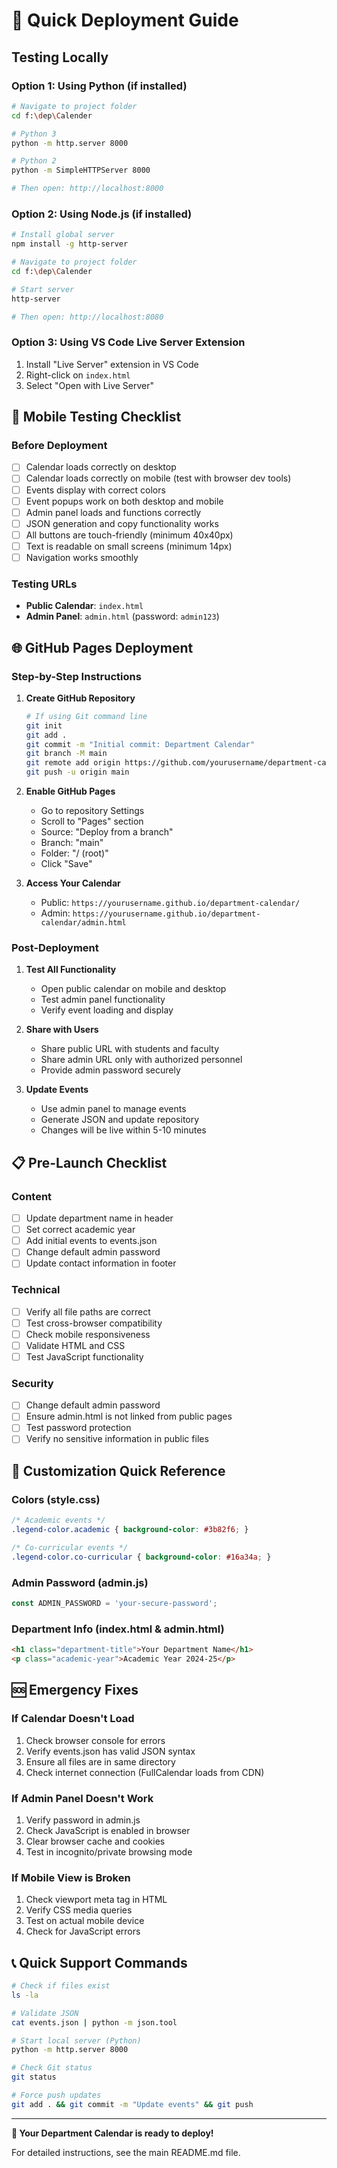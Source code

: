 # 🚀 Quick Deployment Guide

## Testing Locally

### Option 1: Using Python (if installed)
```bash
# Navigate to project folder
cd f:\dep\Calender

# Python 3
python -m http.server 8000

# Python 2
python -m SimpleHTTPServer 8000

# Then open: http://localhost:8000
```

### Option 2: Using Node.js (if installed)
```bash
# Install global server
npm install -g http-server

# Navigate to project folder
cd f:\dep\Calender

# Start server
http-server

# Then open: http://localhost:8080
```

### Option 3: Using VS Code Live Server Extension
1. Install "Live Server" extension in VS Code
2. Right-click on `index.html`
3. Select "Open with Live Server"

## 📱 Mobile Testing Checklist

### Before Deployment
- [ ] Calendar loads correctly on desktop
- [ ] Calendar loads correctly on mobile (test with browser dev tools)
- [ ] Events display with correct colors
- [ ] Event popups work on both desktop and mobile
- [ ] Admin panel loads and functions correctly
- [ ] JSON generation and copy functionality works
- [ ] All buttons are touch-friendly (minimum 40x40px)
- [ ] Text is readable on small screens (minimum 14px)
- [ ] Navigation works smoothly

### Testing URLs
- **Public Calendar**: `index.html`
- **Admin Panel**: `admin.html` (password: `admin123`)

## 🌐 GitHub Pages Deployment

### Step-by-Step Instructions

1. **Create GitHub Repository**
   ```bash
   # If using Git command line
   git init
   git add .
   git commit -m "Initial commit: Department Calendar"
   git branch -M main
   git remote add origin https://github.com/yourusername/department-calendar.git
   git push -u origin main
   ```

2. **Enable GitHub Pages**
   - Go to repository Settings
   - Scroll to "Pages" section
   - Source: "Deploy from a branch"
   - Branch: "main"
   - Folder: "/ (root)"
   - Click "Save"

3. **Access Your Calendar**
   - Public: `https://yourusername.github.io/department-calendar/`
   - Admin: `https://yourusername.github.io/department-calendar/admin.html`

### Post-Deployment

1. **Test All Functionality**
   - Open public calendar on mobile and desktop
   - Test admin panel functionality
   - Verify event loading and display

2. **Share with Users**
   - Share public URL with students and faculty
   - Share admin URL only with authorized personnel
   - Provide admin password securely

3. **Update Events**
   - Use admin panel to manage events
   - Generate JSON and update repository
   - Changes will be live within 5-10 minutes

## 📋 Pre-Launch Checklist

### Content
- [ ] Update department name in header
- [ ] Set correct academic year
- [ ] Add initial events to events.json
- [ ] Change default admin password
- [ ] Update contact information in footer

### Technical
- [ ] Verify all file paths are correct
- [ ] Test cross-browser compatibility
- [ ] Check mobile responsiveness
- [ ] Validate HTML and CSS
- [ ] Test JavaScript functionality

### Security
- [ ] Change default admin password
- [ ] Ensure admin.html is not linked from public pages
- [ ] Test password protection
- [ ] Verify no sensitive information in public files

## 🔧 Customization Quick Reference

### Colors (style.css)
```css
/* Academic events */
.legend-color.academic { background-color: #3b82f6; }

/* Co-curricular events */
.legend-color.co-curricular { background-color: #16a34a; }
```

### Admin Password (admin.js)
```javascript
const ADMIN_PASSWORD = 'your-secure-password';
```

### Department Info (index.html & admin.html)
```html
<h1 class="department-title">Your Department Name</h1>
<p class="academic-year">Academic Year 2024-25</p>
```

## 🆘 Emergency Fixes

### If Calendar Doesn't Load
1. Check browser console for errors
2. Verify events.json has valid JSON syntax
3. Ensure all files are in same directory
4. Check internet connection (FullCalendar loads from CDN)

### If Admin Panel Doesn't Work
1. Verify password in admin.js
2. Check JavaScript is enabled in browser
3. Clear browser cache and cookies
4. Test in incognito/private browsing mode

### If Mobile View is Broken
1. Check viewport meta tag in HTML
2. Verify CSS media queries
3. Test on actual mobile device
4. Check for JavaScript errors

## 📞 Quick Support Commands

```bash
# Check if files exist
ls -la

# Validate JSON
cat events.json | python -m json.tool

# Start local server (Python)
python -m http.server 8000

# Check Git status
git status

# Force push updates
git add . && git commit -m "Update events" && git push
```

---

**🎉 Your Department Calendar is ready to deploy!**

For detailed instructions, see the main README.md file.
